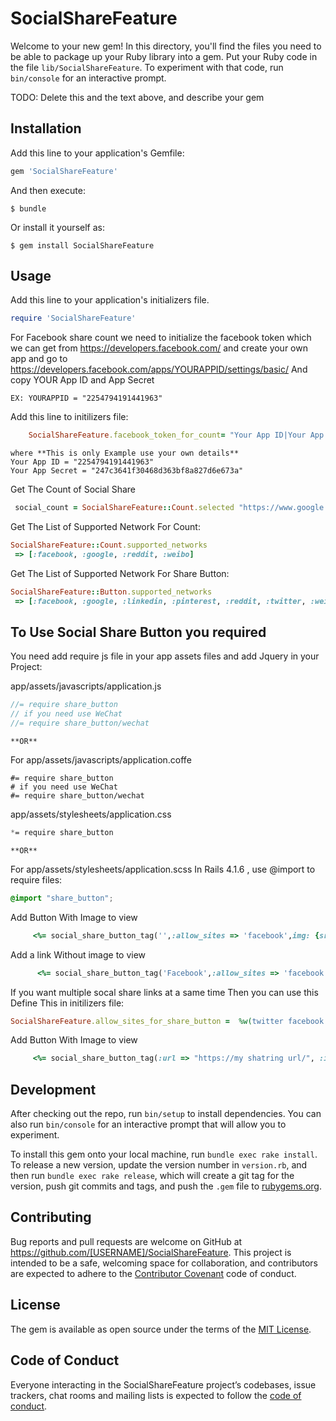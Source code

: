 # SocialShareFeature

Welcome to your new gem! In this directory, you'll find the files you need to be able to package up your Ruby library into a gem. Put your Ruby code in the file `lib/SocialShareFeature`. To experiment with that code, run `bin/console` for an interactive prompt.

TODO: Delete this and the text above, and describe your gem

## Installation

Add this line to your application's Gemfile:

```ruby
gem 'SocialShareFeature'
```

And then execute:

    $ bundle

Or install it yourself as:

    $ gem install SocialShareFeature
## Usage

Add this line to your application's initializers file.
```ruby
require 'SocialShareFeature'
```
For Facebook share count we need to initialize the facebook token which we can get from https://developers.facebook.com/ and create your own app
and go to https://developers.facebook.com/apps/YOURAPPID/settings/basic/ And copy YOUR App ID and App Secret

	EX: YOURAPPID = "2254794191441963"

Add this line to initilizers file:
```ruby
	SocialShareFeature.facebook_token_for_count= "Your App ID|Your App Secret"
```

	where **This is only Example use your own details**
	Your App ID = "2254794191441963"
	Your App Secret = "247c3641f30468d363bf8a827d6e673a"

Get The Count of Social Share
```ruby
 social_count = SocialShareFeature::Count.selected "https://www.google.com/", %w(facebook reddit)
```
Get The List of Supported Network For Count:
```ruby
SocialShareFeature::Count.supported_networks
 => [:facebook, :google, :reddit, :weibo] 
```

Get The List of Supported Network For Share Button:
```ruby
SocialShareFeature::Button.supported_networks
 => [:facebook, :google, :linkedin, :pinterest, :reddit, :twitter, :weibo] 
```
## To Use Social Share Button you required

You need add require js file in your app assets files and add Jquery in your Project:

app/assets/javascripts/application.js
```js
//= require share_button
// if you need use WeChat
//= require share_button/wechat 
```
	**OR**

For app/assets/javascripts/application.coffe
```coffe
#= require share_button
# if you need use WeChat
#= require share_button/wechat 
```

app/assets/stylesheets/application.css
```css
*= require share_button
```
	**OR**
For app/assets/stylesheets/application.scss
In Rails 4.1.6 , use @import to require files:
```scss
@import "share_button";
```

Add Button With Image to view
```ruby
     <%= social_share_button_tag('',:allow_sites => 'facebook',img: {src: 'http://Default Image Url.com/',class: 'class for default image'}, :url => "https://my shatring url/", :image => "https://my image url.com/", desc: 'The summary of page',class: 'my class to btn') %>
```
Add a link Without image to view
```ruby
      <%= social_share_button_tag('Facebook',:allow_sites => 'facebook', :url => "https://my shatring url/", :image => "https://my image url.com/", desc: 'The summary of page',class: 'my class to btn') %>
```

If you want multiple socal share links at a same time Then you can use this
Define This in  initilizers file:
```ruby
SocialShareFeature.allow_sites_for_share_button =  %w(twitter facebook weibo)
```
Add Button With Image to view
```ruby
     <%= social_share_button_tag(:url => "https://my shatring url/", :image => "https://my image url.com/", desc: 'The summary of page',class: 'my class to btn') %>
```

## Development

After checking out the repo, run `bin/setup` to install dependencies. You can also run `bin/console` for an interactive prompt that will allow you to experiment.

To install this gem onto your local machine, run `bundle exec rake install`. To release a new version, update the version number in `version.rb`, and then run `bundle exec rake release`, which will create a git tag for the version, push git commits and tags, and push the `.gem` file to [rubygems.org](https://rubygems.org).

## Contributing

Bug reports and pull requests are welcome on GitHub at https://github.com/[USERNAME]/SocialShareFeature. This project is intended to be a safe, welcoming space for collaboration, and contributors are expected to adhere to the [Contributor Covenant](http://contributor-covenant.org) code of conduct.

## License

The gem is available as open source under the terms of the [MIT License](https://opensource.org/licenses/MIT).

## Code of Conduct

Everyone interacting in the SocialShareFeature project’s codebases, issue trackers, chat rooms and mailing lists is expected to follow the [code of conduct](https://github.com/[USERNAME]/SocialShareFeature/blob/master/CODE_OF_CONDUCT.md).
